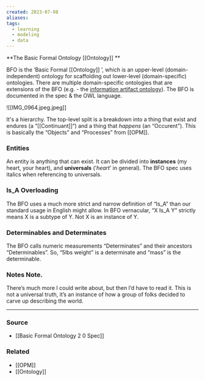 ```yaml
---
created: 2023-07-08
aliases: 
tags:
  - learning
  - modeling
  - data
---
```

**The Basic Formal Ontology [[Ontology]] **

BFO is the ‘Basic Formal [[Ontology]] ’, which is an upper-level (domain-independent) ontology for scaffolding out lower-level (domain-specific) ontologies. There are multiple domain-specific ontologies that are extensions of the BFO (e.g. - the [information artifact ontology](https://github.com/information-artifact-ontology/IAO)). The BFO is documented in the spec & the OWL language.

![[IMG_0964.jpeg.jpeg]]

It's a hierarchy. The top-level split is a breakdown into a thing that exist and endures (a “[[Continuant]]“) and a thing that *happens* (an “Occurent”). This is basically the “Objects” and “Processes” from [[OPM]].

### Entities
An entity is anything that can exist. It can be divided into ******************instances****************** (my heart, your heart), and ********************universals******************** (’*heart*’ in general). The BFO spec uses italics when referencing to universals.

### Is_A Overloading
The BFO uses a much more strict and narrow definition of “Is_A” than our standard usage in English might allow. In BFO vernacular, “X Is_A Y” strictly means X is a subtype of Y. Not X is an instance of Y.

### Determinables and Determinates
The BFO calls numeric measurements “Determinates” and their ancestors “Determinables”. So, “5lbs weight” is a determinate and “mass” is the determinable.

### Notes Note.
There’s much more I could write about, but then I’d have to read it. This is not a universal truth, it’s an instance of how a group of folks decided to carve up describing the world.

---

### Source
- [[Basic Formal Ontology 2 0 Spec]]

### Related
- [[OPM]] 
- [[Ontology]]